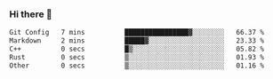 ### Hi there 👋

<!--
**WShiBin/WShiBin** is a ✨ _special_ ✨ repository because its `README.md` (this file) appears on your GitHub profile.

Here are some ideas to get you started:

- 🔭 I’m currently working on ...
- 🌱 I’m currently learning ...
- 👯 I’m looking to collaborate on ...
- 🤔 I’m looking for help with ...
- 💬 Ask me about ...
- 📫 How to reach me: ...
- 😄 Pronouns: ...
- ⚡ Fun fact: ...
-->

<!--START_SECTION:waka-->

```txt
Git Config   7 mins          ████████████████▓░░░░░░░░   66.37 %
Markdown     2 mins          █████▓░░░░░░░░░░░░░░░░░░░   23.33 %
C++          0 secs          █▒░░░░░░░░░░░░░░░░░░░░░░░   05.82 %
Rust         0 secs          ▒░░░░░░░░░░░░░░░░░░░░░░░░   01.93 %
Other        0 secs          ▒░░░░░░░░░░░░░░░░░░░░░░░░   01.16 %
```

<!--END_SECTION:waka-->
